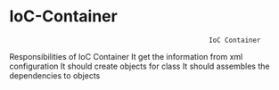# IoC-Container
                                                      IoC Container


Responsibilities of IoC Container
It get the information from xml configuration
It should create objects for class
It should assembles the dependencies to objects

